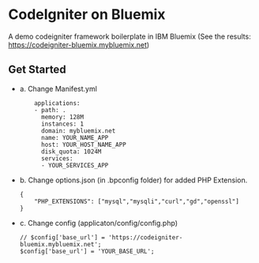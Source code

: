 # CodeIgniter on Bluemix
A demo codeigniter framework boilerplate in IBM Bluemix (See the results: https://codeigniter-bluemix.mybluemix.net)

## Get Started
- a. Change Manifest.yml 
	```
		applications:
		- path: .
		  memory: 128M
		  instances: 1
		  domain: mybluemix.net
		  name: YOUR_NAME_APP
		  host: YOUR_HOST_NAME_APP
		  disk_quota: 1024M
		  services:
		  - YOUR_SERVICES_APP
	```
- b. Change options.json (in .bpconfig folder) for added PHP Extension.
	```
	{
		"PHP_EXTENSIONS": ["mysql","mysqli","curl","gd","openssl"]
	}
	```
- c. Change config (applicaton/config/config.php)
	```
	// $config['base_url'] = 'https://codeigniter-bluemix.mybluemix.net';
	$config['base_url'] = 'YOUR_BASE_URL';
	```
